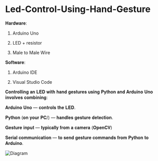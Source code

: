 # Led-Control-Using-Hand-Gesture


𝐇𝐚𝐫𝐝𝐰𝐚𝐫𝐞:

1) Arduino Uno

2) LED + resistor

3) Male to Male Wire

𝐒𝐨𝐟𝐭𝐰𝐚𝐫𝐞:

1) Arduino IDE

2) Visual Studio Code

𝐂𝐨𝐧𝐭𝐫𝐨𝐥𝐥𝐢𝐧𝐠 𝐚𝐧 𝐋𝐄𝐃 𝐰𝐢𝐭𝐡 𝐡𝐚𝐧𝐝 𝐠𝐞𝐬𝐭𝐮𝐫𝐞𝐬 𝐮𝐬𝐢𝐧𝐠 𝐏𝐲𝐭𝐡𝐨𝐧 𝐚𝐧𝐝 𝐀𝐫𝐝𝐮𝐢𝐧𝐨 𝐔𝐧𝐨 𝐢𝐧𝐯𝐨𝐥𝐯𝐞𝐬 𝐜𝐨𝐦𝐛𝐢𝐧𝐢𝐧𝐠:

𝐀𝐫𝐝𝐮𝐢𝐧𝐨 𝐔𝐧𝐨 — 𝐜𝐨𝐧𝐭𝐫𝐨𝐥𝐬 𝐭𝐡𝐞 𝐋𝐄𝐃.

𝐏𝐲𝐭𝐡𝐨𝐧 (𝐨𝐧 𝐲𝐨𝐮𝐫 𝐏𝐂/) — 𝐡𝐚𝐧𝐝𝐥𝐞𝐬 𝐠𝐞𝐬𝐭𝐮𝐫𝐞 𝐝𝐞𝐭𝐞𝐜𝐭𝐢𝐨𝐧.

𝐆𝐞𝐬𝐭𝐮𝐫𝐞 𝐢𝐧𝐩𝐮𝐭 — 𝐭𝐲𝐩𝐢𝐜𝐚𝐥𝐥𝐲 𝐟𝐫𝐨𝐦 𝐚 𝐜𝐚𝐦𝐞𝐫𝐚 (𝐎𝐩𝐞𝐧𝐂𝐕) 

𝐒𝐞𝐫𝐢𝐚𝐥 𝐜𝐨𝐦𝐦𝐮𝐧𝐢𝐜𝐚𝐭𝐢𝐨𝐧 — 𝐭𝐨 𝐬𝐞𝐧𝐝 𝐠𝐞𝐬𝐭𝐮𝐫𝐞 𝐜𝐨𝐦𝐦𝐚𝐧𝐝𝐬 𝐟𝐫𝐨𝐦 𝐏𝐲𝐭𝐡𝐨𝐧 𝐭𝐨 𝐀𝐫𝐝𝐮𝐢𝐧𝐨.


![Diagram](https://github.com/user-attachments/assets/2aca3e11-2db6-4681-bc0b-58120c6b8472)
